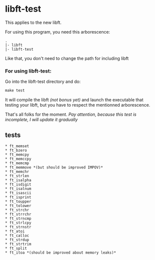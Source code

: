 libft-test
==========

This applies to the new libft.

For using this program, you need this arborescence:

```shell
.
|- libft
|- libft-test
```
 
Like that, you don't need to change the path for including libft

### For using libft-test:

Go into the libft-test directory and do:

 ```Makefile
 make test
 ```
It will compile the libft *(not bonus yet)* and launch the executable that testing
your libft, but you have to respect the mentionned arborescence.

That's all folks for the moment.
*Pay attention, because this test is incomplete, I will update it gradually*

tests
-----
	* ft_memset
	* ft_bzero
	* ft_memcpy
	* ft_memccpy
	* ft_memcmp
	* ft_memmove *(but should be improved IMPOV)*
	* ft_memchr
	* ft_strlen
	* ft_isalpha
	* ft_isdigit
	* ft_isalnum
	* ft_isascii
	* ft_isprint 
	* ft_toupper
	* ft_tolower
	* ft_strchr
	* ft_strrchr
	* ft_strncmp
	* ft_strlcpy
	* ft_strnstr
	* ft_atoi
	* ft_calloc
	* ft_strdup
	* ft_strtrim
	* ft_split
	* ft_itoa *(should be improved about memory leaks)*
